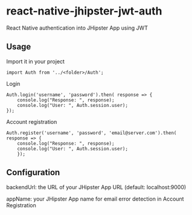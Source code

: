 # react-native-jhipster-jwt-auth
React Native authentication into JHipster App using JWT

## Usage

Import it in your project

	import Auth from '../<folder>/Auth';

Login

	Auth.login('username', 'password').then( response => {
        console.log("Response: ", response);
        console.log("User: ", Auth.session.user);
    });

Account registration

	Auth.register('username', 'password', 'email@server.com').then( response => {
        console.log("Response: ", response);
        console.log("User: ", Auth.session.user);
        });

## Configuration

backendUrl: the URL of your JHipster App URL (default: localhost:9000)

appName: your JHipster App name for email error detection in Account Registration

